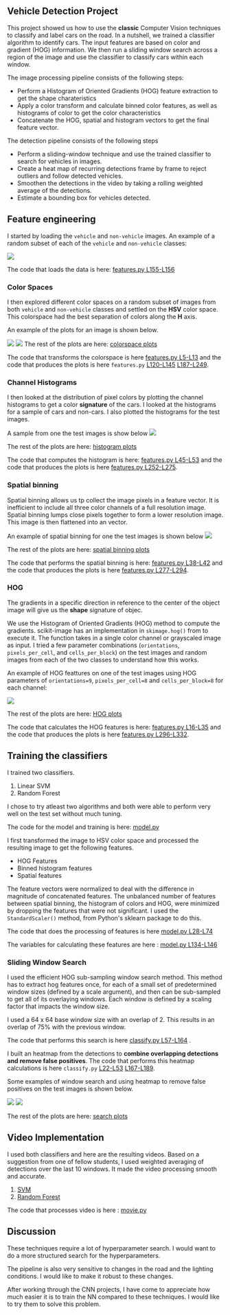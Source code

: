 ## Vehicle Detection Project


This project showed us how to use the **classic** Computer Vision techniques to classify and label cars on the road. In a nutshell, we trained a classifier algorithm to identify cars. The input features are based on color and gradient (HOG) information. We then run a sliding window search across a region of the image and use the classifier to classify cars within each window.

The image processing pipeline consists of the following steps:

* Perform a Histogram of Oriented Gradients (HOG) feature extraction to get the shape charateristics
* Apply a color transform and calculate binned color features, as well as histograms of color to get the color characteristics
* Concatenate the HOG, spatial and histogram vectors to get the final feature vector.

The detection pipeline consists of the following steps

* Perform a sliding-window technique and use the trained classifier to search for vehicles in images.
* Create a heat map of recurring detections frame by frame to reject outliers and follow detected vehicles.
* Smoothen the detections in the video by taking a rolling weighted average of the detections.
* Estimate a bounding box for vehicles detected.


## Feature engineering


I started by loading the `vehicle` and `non-vehicle` images. An example of a random subset of each of the `vehicle` and `non-vehicle` classes:

![](output_images/data_sample.png)

The code that loads the data is here: [features.py L155-L156](https://github.com/arrawatia/CarND-Vehicle-Detection/blob/master/features.py#L155-L156)

### Color Spaces
I then explored different color spaces on a random subset of images from both `vehicle` and `non-vehicle` classes and settled on the **HSV** color space. This colorspace had the best separation of colors along the **H** axis.

An example of the plots for an image is shown below.

![](output_images/plots/colorspace/car-200.png)
![](output_images/plots/colorspace/car-hsv-200.png)
The rest of the plots are here: [colorspace plots](output_images/plots/colorspace/)

The code that transforms the colorspace is here [features.py L5-L13](https://github.com/arrawatia/CarND-Vehicle-Detection/blob/master/features.py#L5-L13) and the code that produces the plots is here `features.py` [L120-L145](https://github.com/arrawatia/CarND-Vehicle-Detection/blob/master/features.py#L120-L145) [L187-L249](https://github.com/arrawatia/CarND-Vehicle-Detection/blob/master/features.py#L187-L249).

### Channel Histograms

I then looked at the distribution of pixel colors by plotting the channel histograms to get a color **signature** of the cars. I looked at the histograms for a sample of cars and non-cars. I also plotted the histograms for the test images.

A sample from one the test images is show below
![](output_images/plots/hist/test6.jpg)

The rest of the plots are here: [histogram plots](output_images/plots/hist)

The code that computes the histogram is here: [features.py L45-L53](https://github.com/arrawatia/CarND-Vehicle-Detection/blob/master/features.py#L45-L53) and the code that produces the plots is here [features.py L252-L275](https://github.com/arrawatia/CarND-Vehicle-Detection/blob/master/features.py#L252-L275).

### Spatial binning

Spatial binning allows us tp collect the image pixels in a feature vector. It is inefficient to include all three color channels of a full resolution image.  Spatial binning lumps close pixels together to form a lower resolution image. This image is then flattened into an vector.

An example of spatial binning for one the test images is shown below
![](output_images/plots/spatial/test6.jpg)

The rest of the plots are here: [spatial binning plots](output_images/plots/spatial)

The code that performs the spatial binning is here: [features.py L38-L42](https://github.com/arrawatia/CarND-Vehicle-Detection/blob/master/features.py#L38-L42) and the code that produces the plots is here [features.py L277-L294](https://github.com/arrawatia/CarND-Vehicle-Detection/blob/master/features.py#L277-L294).


### HOG

The gradients in a specific direction in reference to the center of the object image will give us the **shape** signature of objec.

We use the Histogram of Oriented Gradients (HOG) method to compute the gradients. scikit-image has an implementation in `skimage.hog()` from  to execute it. The function takes in a single color channel or grayscaled image as input.
I tried a few parameter combinations (`orientations`, `pixels_per_cell`, and `cells_per_block`) on the test images and random images from each of the two classes to understand how this works.

An example of HOG feattures on one of the test images using HOG parameters of `orientations=9`, `pixels_per_cell=8` and `cells_per_block=8` for each channel:

![](output_images/plots/hog/test6.jpg)

The rest of the plots are here: [HOG plots](output_images/plots/hog)

The code that calculates the HOG features is here: [features.py L16-L35](https://github.com/arrawatia/CarND-Vehicle-Detection/blob/master/features.py#L16-L35) and the code that produces the plots is here [features.py L296-L332](https://github.com/arrawatia/CarND-Vehicle-Detection/blob/master/features.py#L296-L332).



## Training the classifiers

I trained two classifiers.

1. Linear SVM
2. Random Forest

I chose to try atleast two algorithms and both were able to perform very well on the test set without much tuning.

The code for the model and training is here: [model.py](https://github.com/arrawatia/CarND-Vehicle-Detection/blob/master/model.py#L77-L130)

I first transformed the image to HSV color space and processed the resulting image to get the following features.

* HOG Features
* Binned histogram features
* Spatial features

The feature vectors were normalized to deal with the difference in magnitude of concatenated features. The unbalanced number of features between spatial binning, the histogram of colors and HOG, were minimized by dropping the features that were not significant. I used the `StandardScaler()` method, from Python's sklearn package to do this.

The code that does the processing of features is here [model.py L28-L74](https://github.com/arrawatia/CarND-Vehicle-Detection/blob/master/model.py#L28-L74)

The variables for calculating these features are here : [model.py L134-L146](https://github.com/arrawatia/CarND-Vehicle-Detection/blob/master/model.py#L134-L146)

### Sliding Window Search

I used the efficient HOG sub-sampling window search method. This method has to extract hog features once, for each of a small set of predetermined window sizes (defined by a scale argument), and then can be sub-sampled to get all of its overlaying windows. Each window is defined by a scaling factor that impacts the window size.

I used a 64 x 64 base window size with an overlap of 2. This results in an overlap of 75% with the previous window.

The code that performs this search is here [classify.py L57-L164](https://github.com/arrawatia/CarND-Vehicle-Detection/blob/master/classify.py#L57-L164) .

I built an heatmap from the detections to **combine overlapping detections and remove false positives**.
The code that performs this heatmap calculations is here `classify.py` [L22-L53](https://github.com/arrawatia/CarND-Vehicle-Detection/blob/master/classify.py#L22-L53) [L167-L189](https://github.com/arrawatia/CarND-Vehicle-Detection/blob/master/classify.py#L167-L189).

Some examples of window search and using heatmap to remove false positives on the test images is shown below.

![](output_images/plots/test6.jpg)
![](output_images/plots/test5.jpg)


The rest of the plots are here: [search plots](output_images/plots)



## Video Implementation

I used both classifiers and here are the resulting videos. Based on a suggestion from one of fellow students, I used weighted averaging of detections over the last 10 windows. It made the video processing smooth and accurate.

1. [SVM](output_videos/svc-project_video.mp4)
2. [Random Forest](output_videos/rf-project_video.mp4)

The code that processes video is here : [movie.py](https://github.com/arrawatia/CarND-Vehicle-Detection/blob/master/movie.py)

## Discussion

These techniques require a lot of hyperparameter search. I would want to do a more structured search for the hyperparameters.

The pipeline is also very sensitive to changes in the road and the lighting conditions. I would like to make it robust to these changes.

After working through the CNN projects, I have come to appreciate how much easier it is to train the NN compared to these techniques. I would like to try them to solve this problem.
